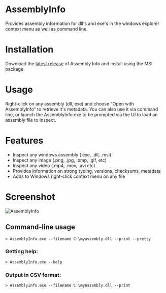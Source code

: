 # AssemblyInfo

Provides assembly information for dll's and exe's in the windows explorer context menu as well as command line.

# Installation

Download the [latest release](https://github.com/replaysMike/AssemblyInfo/releases) of Assembly Info and install using the MSI package.

# Usage

Right-click on any assembly (dll, exe) and choose "Open with AssemblyInfo" to retrieve it's metadata. You can also use it via command line, or launch the AssemblyInfo.exe to be prompted via the UI to load an assembly file to inspect.

# Features

* Inspect any windows assembly (.exe, .dll, .msi)
* Inspect any image (.png, .jpg, .bmp, .gif, etc)
* Inspect any video (.mp4, .mov, .avi etc)
* Provides information on strong typing, versions, checksums, metadata
* Adds to Windows right-click context menu on any file

# Screenshot

![AssemblyInfo](https://github.com/replaysMike/AssemblyInfo/wiki/screenshot.png)

## Command-line usage

```
> AssemblyInfo.exe --filename C:\myassembly.dll --print --pretty
```

### Getting help:
```
> AssemblyInfo.exe --help
```

### Output in CSV format:
```
> AssemblyInfo.exe --filename C:\myassembly.dll --print
```
